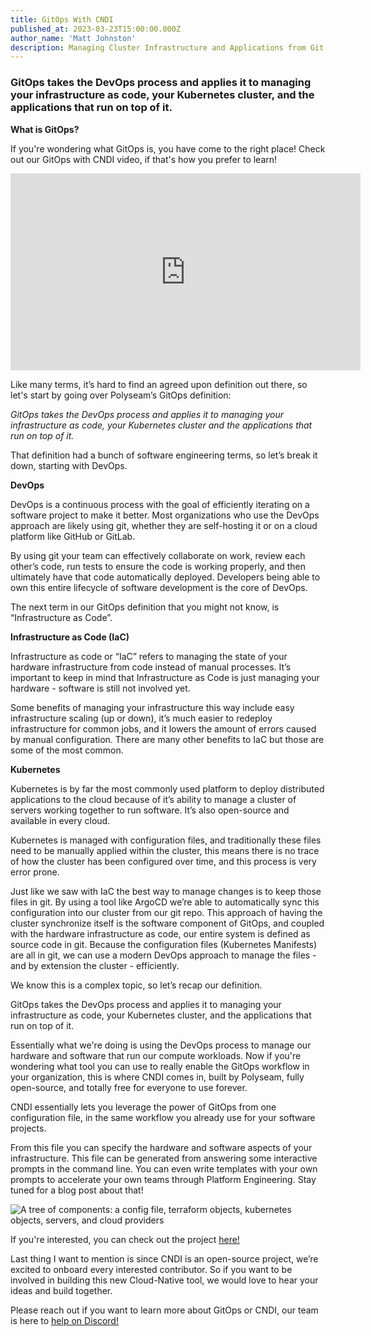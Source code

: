 ```yaml
---
title: GitOps With CNDI
published_at: 2023-03-23T15:00:00.000Z
author_name: 'Matt Johnston'
description: Managing Cluster Infrastructure and Applications from Git
---
```


### GitOps takes the DevOps process and applies it to managing your infrastructure as code, your Kubernetes cluster, and the applications that run on top of it.

**What is GitOps?** ‍

If you're wondering what GitOps is, you have come to the right place! Check out
our GitOps with CNDI video, if that's how you prefer to learn!

<iframe width="560" height="315" src="https://www.youtube.com/embed/grTslxZIvYE?si=CsMbIKlkelEcNIHC" title="YouTube video player" frameborder="0" allow="accelerometer; autoplay; clipboard-write; encrypted-media; gyroscope; picture-in-picture; web-share" referrerpolicy="strict-origin-when-cross-origin" allowfullscreen></iframe>

Like many terms, it’s hard to find an agreed upon definition out there, so let's
start by going over Polyseam’s GitOps definition:

_GitOps takes the DevOps process and applies it to managing your infrastructure
as code, your Kubernetes cluster and the applications that run on top of it._

That definition had a bunch of software engineering terms, so let’s break it
down, starting with DevOps.

**DevOps**

DevOps is a continuous process with the goal of efficiently iterating on a
software project to make it better. Most organizations who use the DevOps
approach are likely using git, whether they are self-hosting it or on a cloud
platform like GitHub or GitLab.

By using git your team can effectively collaborate on work, review each other’s
code, run tests to ensure the code is working properly, and then ultimately have
that code automatically deployed. Developers being able to own this entire
lifecycle of software development is the core of DevOps.

The next term in our GitOps definition that you might not know, is
“Infrastructure as Code”.

**Infrastructure as Code (IaC)**

Infrastructure as code or “IaC” refers to managing the state of your hardware
infrastructure from code instead of manual processes. It’s important to keep in
mind that Infrastructure as Code is just managing your hardware - software is
still not involved yet.

Some benefits of managing your infrastructure this way include easy
infrastructure scaling (up or down), it’s much easier to redeploy infrastructure
for common jobs, and it lowers the amount of errors caused by manual
configuration. There are many other benefits to IaC but those are some of the
most common.

**Kubernetes**

Kubernetes is by far the most commonly used platform to deploy distributed
applications to the cloud because of it’s ability to manage a cluster of servers
working together to run software. It’s also open-source and available in every
cloud.

Kubernetes is managed with configuration files, and traditionally these files
need to be manually applied within the cluster, this means there is no trace of
how the cluster has been configured over time, and this process is very error
prone.

Just like we saw with IaC the best way to manage changes is to keep those files
in git. By using a tool like ArgoCD we’re able to automatically sync this
configuration into our cluster from our git repo. This approach of having the
cluster synchronize itself is the software component of GitOps, and coupled with
the hardware infrastructure as code, our entire system is defined as source code
in git. Because the configuration files (Kubernetes Manifests) are all in git,
we can use a modern DevOps approach to manage the files - and by extension the
cluster - efficiently.

We know this is a complex topic, so let’s recap our definition.

GitOps takes the DevOps process and applies it to managing your infrastructure
as code, your Kubernetes cluster, and the applications that run on top of it.

Essentially what we're doing is using the DevOps process to manage our hardware
and software that run our compute workloads. Now if you're wondering what tool
you can use to really enable the GitOps workflow in your organization, this is
where CNDI comes in, built by Polyseam, fully open-source, and totally free for
everyone to use forever.

CNDI essentially lets you leverage the power of GitOps from one configuration
file, in the same workflow you already use for your software projects.

From this file you can specify the hardware and software aspects of your
infrastructure. This file can be generated from answering some interactive
prompts in the command line. You can even write templates with your own prompts
to accelerate your own teams through Platform Engineering. Stay tuned for a blog
post about that!

![A tree of components: a config file, terraform objects, kubernetes objects, servers, and cloud providers](/images/blog/gitops/one-file.png)

If you're interested, you can check out the project
[here!](https://cndi.run/gh?utm_id=8057&utm_medium=blog&utm_campaign=gitops_blog&utm_content=blog_gitops_cndi_link&utm_source=https://cndi.dev/blog/gitops)

Last thing I want to mention is since CNDI is an open-source project, we’re
excited to onboard every interested contributor. So if you want to be involved
in building this new Cloud-Native tool, we would love to hear your ideas and
build together.

Please reach out if you want to learn more about GitOps or CNDI, our team is
here to
[help on Discord!](https://cndi.run/di?utm_id=8058&utm_medium=blog&utm_campaign=gitops_blog&utm_content=blog_gitops_discord_link&utm_source=https://cndi.dev/blog/gitops)
‍
